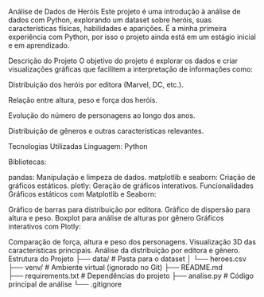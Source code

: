 Análise de Dados de Heróis
Este projeto é uma introdução à análise de dados com Python, explorando um dataset sobre heróis, suas características físicas, habilidades e aparições. É a minha primeira experiência com Python, por isso o projeto ainda está em um estágio inicial e em aprendizado.

Descrição do Projeto
O objetivo do projeto é explorar os dados e criar visualizações gráficas que facilitem a interpretação de informações como:

Distribuição dos heróis por editora (Marvel, DC, etc.).

Relação entre altura, peso e força dos heróis.

Evolução do número de personagens ao longo dos anos.

Distribuição de gêneros e outras características relevantes.

Tecnologias Utilizadas
Linguagem: Python

Bibliotecas:

pandas: Manipulação e limpeza de dados.
matplotlib e seaborn: Criação de gráficos estáticos.
plotly: Geração de gráficos interativos.
Funcionalidades
Gráficos estáticos com Matplotlib e Seaborn:

Gráfico de barras para distribuição por editora.
Gráfico de dispersão para altura e peso.
Boxplot para análise de alturas por gênero
Gráficos interativos com Plotly:

Comparação de força, altura e peso dos personagens.
Visualização 3D das características principais.
Análise da distribuição por editora e gênero.
Estrutura do Projeto
├── data/                    # Pasta para o dataset
│   └── heroes.csv
├── venv/                    # Ambiente virtual (ignorado no Git)
├── README.md                
├── requirements.txt         # Dependências do projeto
├── analise.py               # Código principal de análise
└── .gitignore               

 
 
